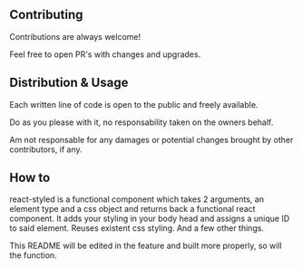 ## Contributing

Contributions are always welcome!

Feel free to open PR's with changes and upgrades.


## Distribution & Usage

Each written line of code is open to the public and freely available.

Do as you please with it, no responsability taken on the owners behalf.

Am not responsable for any damages or potential changes brought by other contributors, if any.

## How to

react-styled is a functional component which takes 2 arguments, an element type and a css object and returns back a functional react component.
It adds your styling in your body head and assigns a unique ID to said element.
Reuses existent css styling.
And a few other things.

This README will be edited in the feature and built more properly, so will the function.
